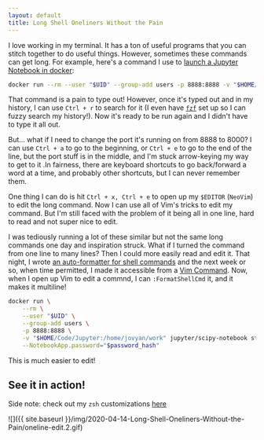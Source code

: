 ```yaml
---
layout: default
title: Long Shell Oneliners Without the Pain
---
```


I love working in my terminal. It has a ton of useful programs that you can stitch together to do useful things. However, sometimes these commands can get long. For example, here's a command I use to [launch a Jupyter Notebook in docker](https://www.bbkane.com/2018/10/24/Jupyter-Lab-on-Docker.html):

```bash
docker run --rm --user "$UID" --group-add users -p 8888:8888 -v "$HOME/Code/Jupyter:/home/jovyan/work" jupyter/scipy-notebook start.sh jupyter lab --NotebookApp.password="$password_hash"
```

That command is a pain to type out! However, once it's typed out and in my history, I can use `Ctrl + r` to search for it (I even have [`fzf`](https://github.com/junegunn/fzf) set up so I can fuzzy search my history!). Now it's ready to be run again and I didn't have to type it all out.

But... what if I need to change the port it's running on from 8888 to 8000? I can use `Ctrl + a` to go to the beginning, or `Ctrl + e` to go to the end of the line, but the port stuff is in the middle, and I'm stuck arrow-keying my way to get to it .In fairness, there are keyboard shortcuts to go back/forward a word at a time, and probably other shortcuts, but I can never remember them.

One thing I can do is hit `Ctrl + x, Ctrl + e` to open up my `$EDITOR` (`NeoVim`) to edit the long command. Now I can use all of Vim's tricks to edit my command. But I'm still faced with the problem of it being all in one line, hard to read and not super nice to edit.

I was tediously running a lot of these similar but not the same long commands one day and inspiration struck. What if I turned the command from one line to many lines? Then I could more easily read and edit it. That night, I wrote [an auto-formatter for shell commands](https://github.com/bbkane/dotfiles/blob/master/bin_common/bin_common/format_shell_cmd.py) and the next week or so, when time permitted, I made it accessible from a [Vim Command](https://github.com/bbkane/dotfiles/blob/91ac752ac4a25eca1f3ff271249d2e5878b265b2/nvim/.config/nvim/init.vim#L397). Now, when I open up Vim to edit a commnd, I can `:FormatShellCmd` it, and it makes it multiline!

```bash
docker run \
    --rm \
    --user "$UID" \
    --group-add users \
    -p 8888:8888 \
    -v "$HOME/Code/Jupyter:/home/jovyan/work" jupyter/scipy-notebook start.sh jupyter lab \
    --NotebookApp.password="$password_hash"
```

This is much easier to edit!

## See it in action!

Side note: check out my `zsh` customizations [here](https://github.com/bbkane/dotfiles/tree/master/zsh)

![]({{ site.baseurl }}/img/2020-04-14-Long-Shell-Oneliners-Without-the-Pain/oneline-edit.2.gif)

